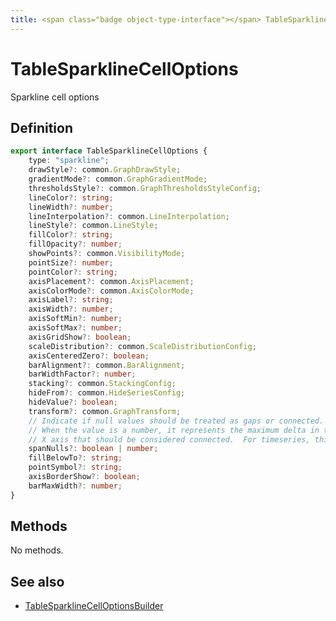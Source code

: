 ```yaml
---
title: <span class="badge object-type-interface"></span> TableSparklineCellOptions
---
```

# <span class="badge object-type-interface"></span> TableSparklineCellOptions

Sparkline cell options

## Definition

```typescript
export interface TableSparklineCellOptions {
	type: "sparkline";
	drawStyle?: common.GraphDrawStyle;
	gradientMode?: common.GraphGradientMode;
	thresholdsStyle?: common.GraphThresholdsStyleConfig;
	lineColor?: string;
	lineWidth?: number;
	lineInterpolation?: common.LineInterpolation;
	lineStyle?: common.LineStyle;
	fillColor?: string;
	fillOpacity?: number;
	showPoints?: common.VisibilityMode;
	pointSize?: number;
	pointColor?: string;
	axisPlacement?: common.AxisPlacement;
	axisColorMode?: common.AxisColorMode;
	axisLabel?: string;
	axisWidth?: number;
	axisSoftMin?: number;
	axisSoftMax?: number;
	axisGridShow?: boolean;
	scaleDistribution?: common.ScaleDistributionConfig;
	axisCenteredZero?: boolean;
	barAlignment?: common.BarAlignment;
	barWidthFactor?: number;
	stacking?: common.StackingConfig;
	hideFrom?: common.HideSeriesConfig;
	hideValue?: boolean;
	transform?: common.GraphTransform;
	// Indicate if null values should be treated as gaps or connected.
	// When the value is a number, it represents the maximum delta in the
	// X axis that should be considered connected.  For timeseries, this is milliseconds
	spanNulls?: boolean | number;
	fillBelowTo?: string;
	pointSymbol?: string;
	axisBorderShow?: boolean;
	barMaxWidth?: number;
}

```
## Methods

No methods.
## See also

 * <span class="badge builder"></span> [TableSparklineCellOptionsBuilder](./builder-TableSparklineCellOptionsBuilder.md)
